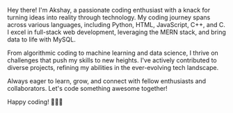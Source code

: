 Hey there! I'm Akshay, a passionate coding enthusiast with a knack for turning ideas into reality through technology. My coding journey spans across various languages, including Python, HTML, JavaScript, C++, and C. I excel in full-stack web development, leveraging the MERN stack, and bring data to life with MySQL.

From algorithmic coding to machine learning and data science, I thrive on challenges that push my skills to new heights. I've actively contributed to diverse projects, refining my abilities in the ever-evolving tech landscape.

Always eager to learn, grow, and connect with fellow enthusiasts and collaborators. Let's code something awesome together!

Happy coding! 🚀👨‍💻
